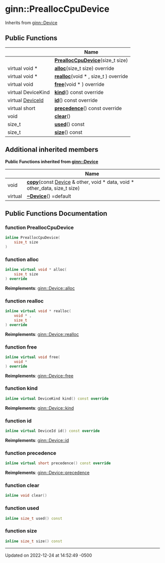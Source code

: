 # ginn::PreallocCpuDevice




Inherits from [ginn::Device](api/Classes/classginn_1_1_device.md)

## Public Functions

|                | Name           |
| -------------- | -------------- |
| | **[PreallocCpuDevice](api/Classes/classginn_1_1_prealloc_cpu_device.md#function-prealloccpudevice)**(size_t size) |
| virtual void * | **[alloc](api/Classes/classginn_1_1_prealloc_cpu_device.md#function-alloc)**(size_t size) override |
| virtual void * | **[realloc](api/Classes/classginn_1_1_prealloc_cpu_device.md#function-realloc)**(void * , size_t ) override |
| virtual void | **[free](api/Classes/classginn_1_1_prealloc_cpu_device.md#function-free)**(void * ) override |
| virtual DeviceKind | **[kind](api/Classes/classginn_1_1_prealloc_cpu_device.md#function-kind)**() const override |
| virtual [DeviceId](api/Classes/structginn_1_1_device_id.md) | **[id](api/Classes/classginn_1_1_prealloc_cpu_device.md#function-id)**() const override |
| virtual short | **[precedence](api/Classes/classginn_1_1_prealloc_cpu_device.md#function-precedence)**() const override |
| void | **[clear](api/Classes/classginn_1_1_prealloc_cpu_device.md#function-clear)**() |
| size_t | **[used](api/Classes/classginn_1_1_prealloc_cpu_device.md#function-used)**() const |
| size_t | **[size](api/Classes/classginn_1_1_prealloc_cpu_device.md#function-size)**() const |

## Additional inherited members

**Public Functions inherited from [ginn::Device](api/Classes/classginn_1_1_device.md)**

|                | Name           |
| -------------- | -------------- |
| void | **[copy](api/Classes/classginn_1_1_device.md#function-copy)**(const [Device](api/Classes/classginn_1_1_device.md) & other, void * data, void * other_data, size_t size) |
| virtual | **[~Device](api/Classes/classginn_1_1_device.md#function-~device)**() =default |


## Public Functions Documentation

### function PreallocCpuDevice

```cpp
inline PreallocCpuDevice(
    size_t size
)
```


### function alloc

```cpp
inline virtual void * alloc(
    size_t size
) override
```


**Reimplements**: [ginn::Device::alloc](api/Classes/classginn_1_1_device.md#function-alloc)


### function realloc

```cpp
inline virtual void * realloc(
    void * ,
    size_t 
) override
```


**Reimplements**: [ginn::Device::realloc](api/Classes/classginn_1_1_device.md#function-realloc)


### function free

```cpp
inline virtual void free(
    void * 
) override
```


**Reimplements**: [ginn::Device::free](api/Classes/classginn_1_1_device.md#function-free)


### function kind

```cpp
inline virtual DeviceKind kind() const override
```


**Reimplements**: [ginn::Device::kind](api/Classes/classginn_1_1_device.md#function-kind)


### function id

```cpp
inline virtual DeviceId id() const override
```


**Reimplements**: [ginn::Device::id](api/Classes/classginn_1_1_device.md#function-id)


### function precedence

```cpp
inline virtual short precedence() const override
```


**Reimplements**: [ginn::Device::precedence](api/Classes/classginn_1_1_device.md#function-precedence)


### function clear

```cpp
inline void clear()
```


### function used

```cpp
inline size_t used() const
```


### function size

```cpp
inline size_t size() const
```


-------------------------------

Updated on 2022-12-24 at 14:52:49 -0500